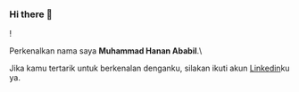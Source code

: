 ### Hi there 👋
! 

Perkenalkan nama saya **Muhammad Hanan Ababil**.\

Jika kamu tertarik untuk berkenalan denganku, silakan ikuti akun [Linkedin](https://www.linkedin.com/in/muhammad-hanan-ababil-638674231/)ku ya.
